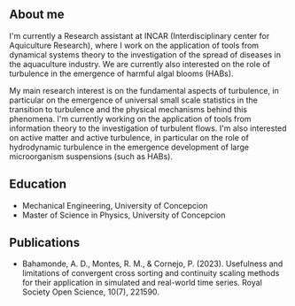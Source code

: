 
## About me 
I'm currently a Research assistant at INCAR (Interdisciplinary center for Aquiculture Research), where I work on the application of tools from dynamical systems theory to the investigation of the spread of diseases in the aquaculture industry. We are currently also interested on the role of turbulence in the emergence of harmful algal blooms (HABs). 

My main research interest is on the fundamental aspects of turbulence, in particular on the emergence of universal small scale statistics in the transition to turbulence and the physical mechanisms behind this phenomena. I'm currently working on the application of tools from information theory to the investigation of turbulent flows. I'm also interested on active matter and active turbulence, in particular on the role of hydrodynamic turbulence in the emergence development of large microorganism suspensions (such as HABs).

## Education
- Mechanical Engineering, University of Concepcion
- Master of Science in Physics, University of Concepcion

## Publications 
- Bahamonde, A. D., Montes, R. M., & Cornejo, P. (2023). Usefulness and limitations of convergent cross sorting and continuity scaling methods for their application in simulated and real-world time series. Royal Society Open Science, 10(7), 221590.
